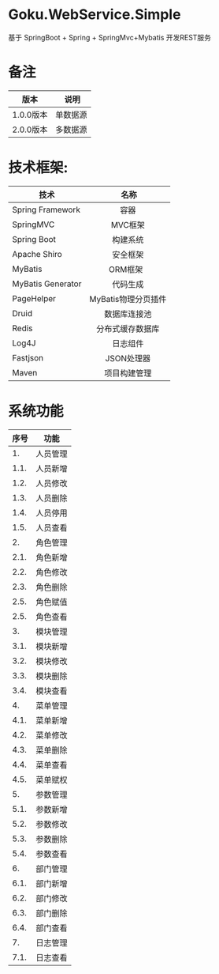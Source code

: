# Goku.WebService.Simple
基于 SpringBoot + Spring + SpringMvc+Mybatis 开发REST服务

# 备注</br>
| **版本** |  **说明**| 
| ------   |:------:|
| 1.0.0版本| 单数据源|
| 2.0.0版本| 多数据源|

# 技术框架:
| **技术** |  **名称**| 
| ------   |:------:|
| Spring Framework | 容器  |
| SpringMVC | MVC框架  |
| Spring Boot|构建系统|
| Apache Shiro | 安全框架  |
| MyBatis | ORM框架  |
| MyBatis Generator | 代码生成  |
| PageHelper | MyBatis物理分页插件  |
| Druid | 数据库连接池  | 
| Redis | 分布式缓存数据库  |
| Log4J | 日志组件  | 
| Fastjson |JSON处理器|
| Maven | 项目构建管理  |

# 系统功能
| **序号** | **功能** |
| ------   |:------:|
|1.|人员管理|
|1.1.|人员新增|
|1.2.|人员修改|
|1.3.|人员删除|
|1.4.|人员停用|
|1.5.|人员查看|
|2.|角色管理 |
|2.1.|角色新增|
|2.2.|角色修改|
|2.3.|角色删除|
|2.5.|角色赋值|
|2.5.|角色查看|
|3.|模块管理|
|3.1.|模块新增|
|3.2.|模块修改|
|3.3.|模块删除|
|3.4.|模块查看|
|4.|菜单管理|
|4.1.|菜单新增|
|4.2.|菜单修改|
|4.3.|菜单删除|
|4.4.|菜单查看|
|4.5.|菜单赋权|
|5.|参数管理|
|5.1.|参数新增|
|5.2.|参数修改|
|5.3.|参数删除|
|5.4.|参数查看|
|6.|部门管理|
|6.1.|部门新增|
|6.2.|部门修改|
|6.3.|部门删除|
|6.4.|部门查看|
|7.|日志管理|
|7.1.|日志查看|



